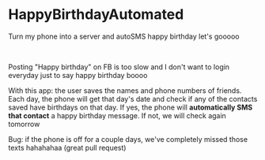 # HappyBirthdayAutomated
Turn my phone into a server and autoSMS happy birthday let's gooooo

<br>

Posting "Happy birthday" on FB is too slow and I don't want to login everyday just to say happy birthday boooo

With this app: the user saves the names and phone numbers of friends. Each day, the phone will get that day's date and 
check if any of the contacts saved have birthdays on that day. If yes, the phone will <strong>automatically SMS that contact</strong> a happy
 birthday message. If not, we will check again tomorrow
 
 Bug: if the phone is off for a couple days, we've completely missed those texts hahahahaa (great pull request)
